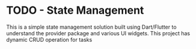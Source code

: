 # TODO - State Management  

This is a simple state management solution built using Dart/Flutter to understand the provider package and various UI widgets. This project has dynamic CRUD operation for tasks


